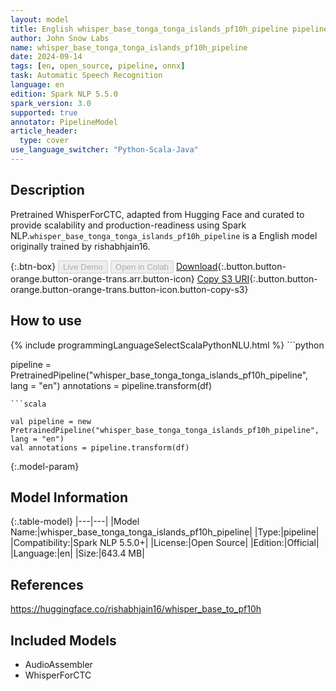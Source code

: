 ```yaml
---
layout: model
title: English whisper_base_tonga_tonga_islands_pf10h_pipeline pipeline WhisperForCTC from rishabhjain16
author: John Snow Labs
name: whisper_base_tonga_tonga_islands_pf10h_pipeline
date: 2024-09-14
tags: [en, open_source, pipeline, onnx]
task: Automatic Speech Recognition
language: en
edition: Spark NLP 5.5.0
spark_version: 3.0
supported: true
annotator: PipelineModel
article_header:
  type: cover
use_language_switcher: "Python-Scala-Java"
---
```


## Description

Pretrained WhisperForCTC, adapted from Hugging Face and curated to provide scalability and production-readiness using Spark NLP.`whisper_base_tonga_tonga_islands_pf10h_pipeline` is a English model originally trained by rishabhjain16.

{:.btn-box}
<button class="button button-orange" disabled>Live Demo</button>
<button class="button button-orange" disabled>Open in Colab</button>
[Download](https://s3.amazonaws.com/auxdata.johnsnowlabs.com/public/models/whisper_base_tonga_tonga_islands_pf10h_pipeline_en_5.5.0_3.0_1726355149119.zip){:.button.button-orange.button-orange-trans.arr.button-icon}
[Copy S3 URI](s3://auxdata.johnsnowlabs.com/public/models/whisper_base_tonga_tonga_islands_pf10h_pipeline_en_5.5.0_3.0_1726355149119.zip){:.button.button-orange.button-orange-trans.button-icon.button-copy-s3}

## How to use



<div class="tabs-box" markdown="1">
{% include programmingLanguageSelectScalaPythonNLU.html %}
```python

pipeline = PretrainedPipeline("whisper_base_tonga_tonga_islands_pf10h_pipeline", lang = "en")
annotations =  pipeline.transform(df)   

```
```scala

val pipeline = new PretrainedPipeline("whisper_base_tonga_tonga_islands_pf10h_pipeline", lang = "en")
val annotations = pipeline.transform(df)

```
</div>

{:.model-param}
## Model Information

{:.table-model}
|---|---|
|Model Name:|whisper_base_tonga_tonga_islands_pf10h_pipeline|
|Type:|pipeline|
|Compatibility:|Spark NLP 5.5.0+|
|License:|Open Source|
|Edition:|Official|
|Language:|en|
|Size:|643.4 MB|

## References

https://huggingface.co/rishabhjain16/whisper_base_to_pf10h

## Included Models

- AudioAssembler
- WhisperForCTC